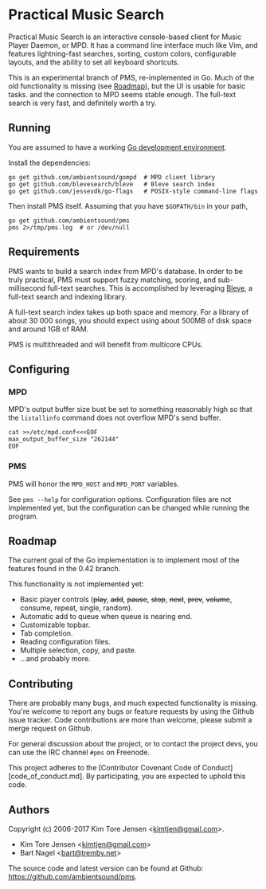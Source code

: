 # Practical Music Search

Practical Music Search is an interactive console-based client for Music Player Daemon, or MPD. It has a command line interface much like Vim, and features lightning-fast searches, sorting, custom colors, configurable layouts, and the ability to set all keyboard shortcuts.

This is an experimental branch of PMS, re-implemented in Go. Much of the old functionality is missing (see [Roadmap](#roadmap)), but the UI is usable for basic tasks. and the connection to MPD seems stable enough. The full-text search is very fast, and definitely worth a try.


## Running

You are assumed to have a working [Go development environment](https://golang.org/doc/install).

Install the dependencies:

```
go get github.com/ambientsound/gompd  # MPD client library
go get github.com/blevesearch/bleve   # Bleve search index
go get github.com/jessevdk/go-flags   # POSIX-style command-line flags
```

Then install PMS itself. Assuming that you have `$GOPATH/bin` in your path,

```
go get github.com/ambientsound/pms
pms 2>/tmp/pms.log  # or /dev/null
```


## Requirements

PMS wants to build a search index from MPD's database. In order to be truly practical, PMS must support fuzzy matching, scoring, and sub-millisecond full-text searches. This is accomplished by leveraging [Bleve](https://github.com/blevesearch/bleve), a full-text search and indexing library.

A full-text search index takes up both space and memory. For a library of about 30 000 songs, you should expect using about 500MB of disk space and around 1GB of RAM.

PMS is multithreaded and will benefit from multicore CPUs.


## Configuring

### MPD

MPD's output buffer size bust be set to something reasonably high so that the `listallinfo` command does not overflow MPD's send buffer.

```
cat >>/etc/mpd.conf<<<EOF
max_output_buffer_size "262144"
EOF
```

### PMS

PMS will honor the `MPD_HOST` and `MPD_PORT` variables.

See `pms --help` for configuration options. Configuration files are not implemented yet, but the configuration can be changed while running the program.


## Roadmap

The current goal of the Go implementation is to implement most of the features found in the 0.42 branch.

This functionality is not implemented yet:

* Basic player controls (~~play~~, ~~add~~, ~~pause~~, ~~stop~~, ~~next~~, ~~prev~~, ~~volume~~, consume, repeat, single, random).
* Automatic add to queue when queue is nearing end.
* Customizable topbar.
* Tab completion.
* Reading configuration files.
* Multiple selection, copy, and paste.
* ...and probably more.


## Contributing

There are probably many bugs, and much expected functionality is missing. You're welcome to report any bugs or feature requests by using the Github issue tracker. Code contributions are more than welcome, please submit a merge request on Github.

For general discussion about the project, or to contact the project devs, you can use the IRC channel `#pms` on Freenode.

This project adheres to the [Contributor Covenant Code of Conduct][code_of_conduct.md]. By participating, you are expected to uphold this code.


## Authors

Copyright (c) 2006-2017 Kim Tore Jensen <<kimtjen@gmail.com>>.

* Kim Tore Jensen <<kimtjen@gmail.com>>
* Bart Nagel <<bart@tremby.net>>

The source code and latest version can be found at Github:
<https://github.com/ambientsound/pms>.
